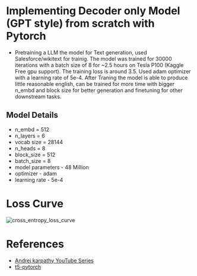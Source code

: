 # Implementing Decoder only Model (GPT style) from scratch with Pytorch
- Pretraining a LLM the model for Text generation, used Salesforce/wikitext for trainig. The model was trained for 30000 iterations with a batch size of 8 for ~2.5 hours on Tesla P100 (Kaggle Free gpu support). The training loss is around 3.5. Used adam optimizer with a learning rate of 5e-4. After Traning the model is able to produce little reasonable english, can be trained for more time with bigger n_embd and block size for better generation and finetuning for other downstream tasks.

## Model Details
- n_embd = 512
- n_layers = 6
- vocab size = 28144
- n_heads = 8
- block_size = 512 
- batch_size = 8
- model parameters - 48 Million
- optimizer - adam
- learning rate - 5e-4

# Loss Curve 
![cross_entropy_loss_curve](https://github.com/user-attachments/assets/70396741-6fab-4ca0-96b6-a1e32ca49826)

# References 

- [Andrej karpathy YouTube Series](https://www.youtube.com/watch?v=VMj-3S1tku0&list=PLAqhIrjkxbuWI23v9cThsA9GvCAUhRvKZ)
- [t5-pytorch](https://github.com/conceptofmind/t5-pytorch)

